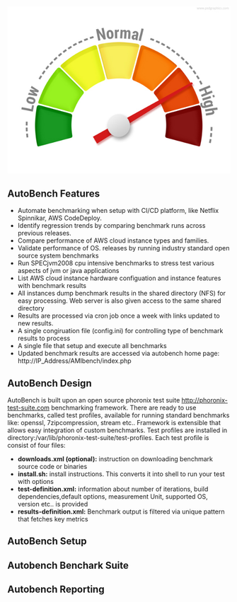 ![AutoBench](performance-meter.jpg)

## AutoBench Features

- Automate benchmarking when setup with CI/CD platform, like Netflix Spinnikar, AWS CodeDeploy.
- Identify regression trends by comparing benchmark runs across previous releases. 
- Compare performance of AWS cloud instance types and families.
- Validate performance of OS. releases by running industry standard open source system benchmarks
- Run SPECjvm2008 cpu intensive benchmarks to stress test various aspects of jvm or java applications
- List AWS cloud instance hardware configuation and instance features with benchmark results
- All instances dump benchmark results in the shared directory (NFS) for easy processing. Web server is also given access to the same shared directory   
- Results are processed via cron job once a week with links updated to new results.
- A single congiruation file (config.ini) for controlling type of benchmark results to process
- A single file that setup and execute all benchmarks
- Updated benchmark results are accessed via autobench home page: http://IP_Address/AMIbench/index.php

## AutoBench Design
AutoBench is built upon an open source phoronix test suite http://phoronix-test-suite.com benchmarking framework. There are ready to use benchmarks, called test profiles, available for running standard benchmarks like: openssl, 7zipcompression, stream etc.. Framework is extensible that allows easy integration of custom benchmarks. Test profiles are installed in directory:/var/lib/phoronix-test-suite/test-profiles. Each test profile is consist of four files:
- **downloads.xml (optional):**  instruction on downloading benchmark source code or binaries 
- **install.sh:**  install instructions. This converts it into shell to run your test with options
- **test-definition.xml:** information about number of iterations, build dependencies,default options, measurement Unit, supported OS, version etc.. is provided
- **results-definition.xml:** Benchmark output is filtered via unique pattern that fetches key metrics

## AutoBench Setup

## Autobench Benchark Suite

## Autobench Reporting


